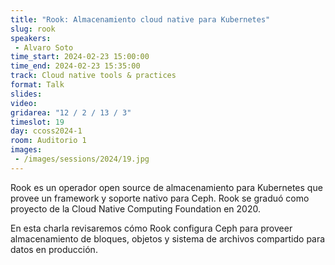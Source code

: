 ```yaml
---
title: "Rook: Almacenamiento cloud native para Kubernetes"
slug: rook
speakers:
 - Alvaro Soto
time_start: 2024-02-23 15:00:00
time_end: 2024-02-23 15:35:00
track: Cloud native tools & practices
format: Talk
slides: 
video: 
gridarea: "12 / 2 / 13 / 3"
timeslot: 19
day: ccoss2024-1
room: Auditorio 1
images: 
 - /images/sessions/2024/19.jpg
---
```


Rook es un operador open source de almacenamiento para Kubernetes que provee un framework y soporte nativo para Ceph. Rook se graduó como proyecto de la Cloud Native Computing Foundation en 2020.

En esta charla revisaremos cómo Rook configura Ceph para proveer almacenamiento de bloques, objetos y sistema de archivos compartido para datos en producción. 


